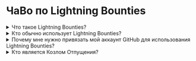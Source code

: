 # ЧаВо по Lightning Bounties

<details>

<summary>Что такое Lightning Bounties?</summary>

Lightning Bounties - это платформа для поиска ошибок Web3, которая адаптирована для сети Lightning. Она предлагает платформу для разработчиков, исследователей и этичных хакеров для обнаружения и сообщения об ошибках, уязвимостях и проблемах безопасности в приложениях и протоколах сети Lightning.

Lightning Bounties предлагает возможность для сообщества Lightning заранее решить возможные угрозы безопасности и обеспечить общую безопасность и целостность сети.

Платформа способствует ответственному раскрытию уязвимостей и вознаграждает людей за их усилия по обнаружению и сообщению о проблемах безопасности, в конечном итоге способствуя непрерывному совершенствованию и стабильности сети Lightning.

Через Lightning Bounties участники могут подключиться к совместной работе по усилению безопасности экосистемы Lightning и внести свой вклад в создание более безопасной и надежной сети для всех пользователей.

</details>

<details>

<summary>Кто обычно использует Lightning Bounties?</summary>

Lightning Bounties обслуживает две основные группы: <mark style="background-color:orange;">разработчики</mark> и <mark style="background-color:green;">организации</mark>.

<mark style="background-color:orange;">**Разработчики**</mark> могут продемонстрировать свои навыки, зарабатывать Биткойн и способствовать развитию технологии web3.

<mark style="background-color:green;">**Организации**</mark> могут привлечь талантливых разработчиков для улучшения качества и безопасности своих программных проектов.

</details>

<details>

<summary>Почему мне нужно привязать мой аккаунт GitHub для использования Lightning Bounties?</summary>

Привязка вашего аккаунта GitHub к Lightning Bounties необходима по нескольким причинам:



**Вкратце:** _Привязка вашего аккаунта GitHub облегчает поиск ошибок, способствует сотрудничеству и обеспечивает правильное распределение вознаграждений._

</details>

<details>

<summary>Кто является Козлом Отпущения?</summary>

Satoshi, ясное дело

</details>
